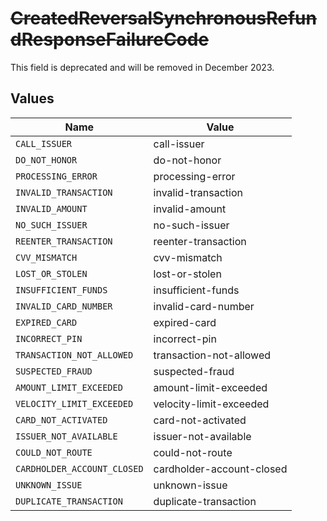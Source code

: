 # ~~CreatedReversalSynchronousRefundResponseFailureCode~~

This field is deprecated and will be removed in December 2023.


## Values

| Name                        | Value                       |
| --------------------------- | --------------------------- |
| `CALL_ISSUER`               | call-issuer                 |
| `DO_NOT_HONOR`              | do-not-honor                |
| `PROCESSING_ERROR`          | processing-error            |
| `INVALID_TRANSACTION`       | invalid-transaction         |
| `INVALID_AMOUNT`            | invalid-amount              |
| `NO_SUCH_ISSUER`            | no-such-issuer              |
| `REENTER_TRANSACTION`       | reenter-transaction         |
| `CVV_MISMATCH`              | cvv-mismatch                |
| `LOST_OR_STOLEN`            | lost-or-stolen              |
| `INSUFFICIENT_FUNDS`        | insufficient-funds          |
| `INVALID_CARD_NUMBER`       | invalid-card-number         |
| `EXPIRED_CARD`              | expired-card                |
| `INCORRECT_PIN`             | incorrect-pin               |
| `TRANSACTION_NOT_ALLOWED`   | transaction-not-allowed     |
| `SUSPECTED_FRAUD`           | suspected-fraud             |
| `AMOUNT_LIMIT_EXCEEDED`     | amount-limit-exceeded       |
| `VELOCITY_LIMIT_EXCEEDED`   | velocity-limit-exceeded     |
| `CARD_NOT_ACTIVATED`        | card-not-activated          |
| `ISSUER_NOT_AVAILABLE`      | issuer-not-available        |
| `COULD_NOT_ROUTE`           | could-not-route             |
| `CARDHOLDER_ACCOUNT_CLOSED` | cardholder-account-closed   |
| `UNKNOWN_ISSUE`             | unknown-issue               |
| `DUPLICATE_TRANSACTION`     | duplicate-transaction       |